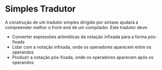 # Simples Tradutor

A construção de um tradutor simples dirigido por sintaxe ajudará a compreender melhor o front-end de um compilador. Este tradutor deve:

- Converter expressões aritméticas da notação infixada para a forma pós-fixada
- Lidar com a notação infixada, onde os operadores aparecem entre os operandos
- Produzir a notação pós-fixada, onde os operadores aparecem após os operandos